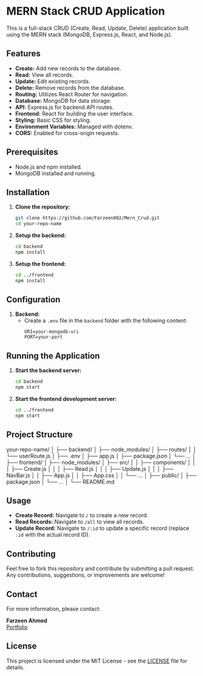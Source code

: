 # MERN Stack CRUD Application

This is a full-stack CRUD (Create, Read, Update, Delete) application built using the MERN stack (MongoDB, Express.js, React, and Node.js).

## Features
- **Create:** Add new records to the database.
- **Read:** View all records.
- **Update:** Edit existing records.
- **Delete:** Remove records from the database.
- **Routing:** Utilizes React Router for navigation.
- **Database:** MongoDB for data storage.
- **API:** Express.js for backend API routes.
- **Frontend:** React for building the user interface.
- **Styling:** Basic CSS for styling.
- **Environment Variables:** Managed with dotenv.
- **CORS:** Enabled for cross-origin requests.

## Prerequisites
- Node.js and npm installed.
- MongoDB installed and running.

## Installation

1. **Clone the repository:**
    ```sh
    git clone https://github.com/Farzeen002/Mern_Crud.git
    cd your-repo-name
    ```

2. **Setup the backend:**
    ```sh
    cd backend
    npm install
    ```

3. **Setup the frontend:**
    ```sh
    cd ../frontend
    npm install
    ```

## Configuration

1. **Backend:**
    - Create a `.env` file in the `backend` folder with the following content:
      ```env
      URI=your-mongodb-uri
      PORT=your-port
      ```

## Running the Application

1. **Start the backend server:**
    ```sh
    cd backend
    npm start
    ```

2. **Start the frontend development server:**
    ```sh
    cd ../frontend
    npm start
    ```

## Project Structure

your-repo-name/
│
├── backend/
│ ├── node_modules/
│ ├── routes/
│ │ └── userRoute.js
│ ├── .env
│ ├── app.js
│ ├── package.json
│ └── ...
│
├── frontend/
│ ├── node_modules/
│ ├── src/
│ │ ├── components/
│ │ │ ├── Create.js
│ │ │ ├── Read.js
│ │ │ ├── Update.js
│ │ │ ├── NavBar.js
│ │ ├── App.js
│ │ ├── App.css
│ │ └── ...
│ ├── public/
│ ├── package.json
│ └── ...
│
└── README.md


## Usage

- **Create Record:** Navigate to `/` to create a new record.
- **Read Records:** Navigate to `/all` to view all records.
- **Update Record:** Navigate to `/:id` to update a specific record (replace `:id` with the actual record ID).

## Contributing

Feel free to fork this repository and contribute by submitting a pull request. Any contributions, suggestions, or improvements are welcome!

## Contact

For more information, please contact:

**Farzeen Ahmed**  
[Portfolio](https://farzeens-portfolio.netlify.app/)

## License

This project is licensed under the MIT License - see the [LICENSE](LICENSE) file for details.
